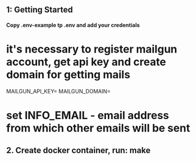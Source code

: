 ## 1: Getting Started

#### Copy .env-example tp .env and add your credentials

# it's necessary to register mailgun account, get api key and create domain for getting mails
MAILGUN_API_KEY=
MAILGUN_DOMAIN=

# set INFO_EMAIL - email address from which other emails will be sent

## 2. Create docker container, run: make
